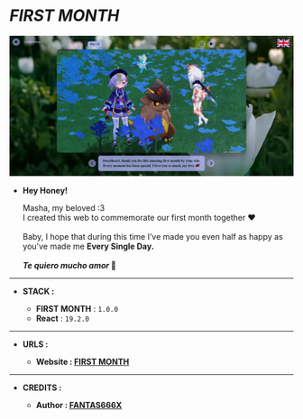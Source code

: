 # _FIRST MONTH_

![THUMBNAIL](resources/img/Thumbnail.png)

- **Hey Honey!**

  Masha, my beloved :3<br>
  I created this web to commemorate our first month together ❤
  <br><br>
  Baby, I hope that during this time I’ve made you even half as happy as you've made me **Every Single Day.**
  <br><br>
  **_Te quiero mucho amor_ 💞**

---

- **STACK :**

  - **FIRST MONTH** : `1.0.0`
  - **React** : `19.2.0`

---

- **URLS :**

  - **Website : [FIRST MONTH](https://f6x-first-month.netlify.app)**

---

- **CREDITS :**

  - **Author : [FANTAS666X](https://github.com/FANTAS666IXI)**
